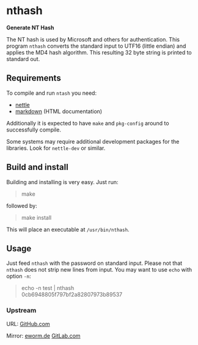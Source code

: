 nthash
======

**Generate NT Hash**

The NT hash is used by Microsoft and others for authentication. This
program `nthash` converts the standard input to UTF16 (little endian)
and applies the MD4 hash algorithm. This resulting 32 byte string is
printed to standard out.

Requirements
------------

To compile and run `ntash` you need:

* [nettle](http://www.lysator.liu.se/~nisse/nettle/)
* [markdown](http://daringfireball.net/projects/markdown/) (HTML documentation)

Additionally it is expected to have `make` and `pkg-config` around to
successfully compile.

Some systems may require additional development packages for the libraries.
Look for `nettle-dev` or similar.

Build and install
-----------------

Building and installing is very easy. Just run:

> make

followed by:

> make install

This will place an executable at `/usr/bin/nthash`.

Usage
-----

Just feed `nthash` with the password on standard input. Please not that
`nthash` does not strip new lines from input. You may want to use `echo`
with option `-n`:

> echo -n test | nthash  
> 0cb6948805f797bf2a82807973b89537

### Upstream

URL:
[GitHub.com](https://github.com/eworm-de/nthash)  

Mirror:
[eworm.de](https://git.eworm.de/cgit.cgi/nthash/)
[GitLab.com](https://gitlab.com/eworm-de/nthash)  
